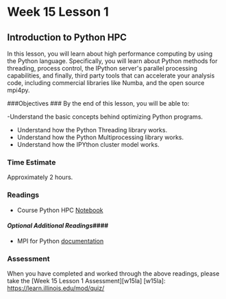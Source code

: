 # Week 15 Lesson 1 #
## Introduction to Python HPC ##

In this lesson, you will learn about high performance computing by using
the Python language. Specifically, you will learn about Python methods
for threading, process control, the IPython server's parallel processing
capabilities, and finally, third party tools that can accelerate your
analysis code, including commercial libraries like Numba, and the open
source mpi4py.

###Objectives ###
By the end of this lesson, you will be able to:

-Understand the basic concepts behind optimizing Python programs.
- Understand how the Python Threading library works.
- Understand how the Python Multiprocessing library works.
- Understand how the IPYthon cluster model works. 

### Time Estimate ###

Approximately 2 hours.

### Readings ####

- Course Python HPC [Notebook](notebook/pyhpc.ipynb)


#### *Optional Additional Readings*####

- MPI for Python [documentation](https://mpi4py.readthedocs.org/en/latest/)

### Assessment ###

When you have completed and worked through the above readings, please take the [Week 15 Lesson 1 Assessment][w15la]
[w15la]: https://learn.illinois.edu/mod/quiz/
